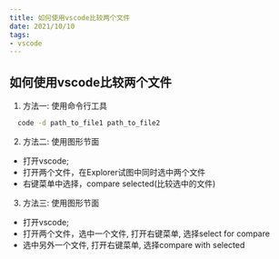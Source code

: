 ```yaml
---
title: 如何使用vscode比较两个文件
date: 2021/10/10
tags: 
- vscode
---
```


## 如何使用vscode比较两个文件

1. 方法一: 使用命令行工具

  ```bash
    code -d path_to_file1 path_to_file2
  ```

2. 方法二: 使用图形节面

- 打开vscode;
- 打开两个文件，在Explorer试图中同时选中两个文件
- 右键菜单中选择，compare selected(比较选中的文件)
  
3. 方法三: 使用图形节面

- 打开vscode;
- 打开两个文件，选中一个文件, 打开右键菜单, 选择select for compare
- 选中另外一个文件, 打开右键菜单, 选择compare with selected
  